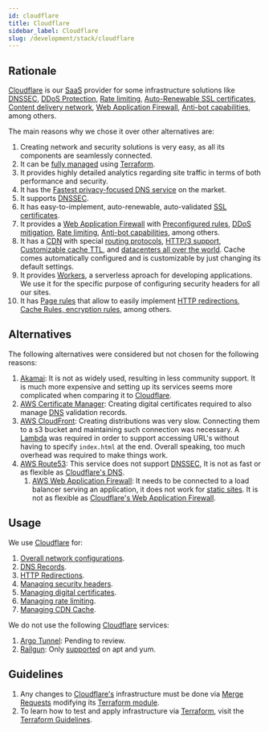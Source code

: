 ```yaml
---
id: cloudflare
title: Cloudflare
sidebar_label: Cloudflare
slug: /development/stack/cloudflare
---
```


## Rationale

[Cloudflare](https://www.cloudflare.com/)
is our [SaaS](https://en.wikipedia.org/wiki/Software_as_a_service)
provider for some infrastructure solutions like
[DNSSEC](https://www.cloudflare.com/dns/dnssec/),
[DDoS Protection](https://www.cloudflare.com/ddos/),
[Rate limiting](https://www.cloudflare.com/rate-limiting/),
[Auto-Renewable SSL certificates](https://www.cloudflare.com/ssl/),
[Content delivery network](https://www.cloudflare.com/cdn/),
[Web Application Firewall](https://www.cloudflare.com/lp/ppc/waf-x/),
[Anti-bot capabilities](https://blog.cloudflare.com/super-bot-fight-mode/),
among others.

The main reasons why we chose it
over other alternatives are:

1. Creating network and security solutions is very easy,
  as all its components are seamlessly connected.
1. It can be
  [fully managed](https://registry.terraform.io/providers/cloudflare/cloudflare/latest/docs)
  using [Terraform](/development/stack/terraform).
1. It provides highly detailed analytics regarding site traffic
  in terms of both performance and security.
1. It has the
  [Fastest privacy-focused DNS service](https://blog.cloudflare.com/announcing-1111/)
  on the market.
1. It supports [DNSSEC](https://www.cloudflare.com/dns/dnssec/).
1. It has easy-to-implement, auto-renewable, auto-validated
  [SSL certificates](https://www.cloudflare.com/ssl/).
1. It provides a
  [Web Application Firewall](https://www.cloudflare.com/lp/ppc/waf-x/)
  with
  [Preconfigured rules](https://www.cloudflare.com/learning/security/threats/owasp-top-10/),
  [DDoS mitigation](https://www.cloudflare.com/learning/ddos/ddos-mitigation/),
  [Rate limiting](https://www.cloudflare.com/en-au/rate-limiting/),
  [Anti-bot capabilities](https://blog.cloudflare.com/super-bot-fight-mode/),
  among others.
1. It has a
  [CDN](https://www.cloudflare.com/cdn/)
  with special
  [routing protocols](https://www.cloudflare.com/products/argo-smart-routing/),
  [HTTP/3 support](https://blog.cloudflare.com/http3-the-past-present-and-future/),
  [Customizable cache TTL](https://support.cloudflare.com/hc/en-us/articles/218411427-What-does-edge-cache-expire-TTL-mean-#summary-of-page-rules-settings),
  and [datacenters all over the world](https://www.cloudflare.com/network/).
  Cache comes automatically configured
  and is customizable by just changing
  its default settings.
1. It provides
  [Workers](https://workers.cloudflare.com/),
  a serverless aproach for developing applications.
  We use it for the specific purpose of configuring
  security headers for all our sites.
1. It has
  [Page rules](https://support.cloudflare.com/hc/en-us/articles/218411427-Understanding-and-Configuring-Cloudflare-Page-Rules-Page-Rules-Tutorial-)
  that allow to easily implement
  [HTTP redirections](https://developer.mozilla.org/en-US/docs/Web/HTTP/Redirections),
  [Cache Rules, encryption rules](https://support.cloudflare.com/hc/en-us/articles/202775670-Customizing-Cloudflare-s-cache),
  among others.

## Alternatives

The following alternatives were considered
but not chosen for the following reasons:

1. [Akamai](https://www.akamai.com/):
    It is not as widely used,
    resulting in less
    community support.
    It is much more expensive and setting up
    its services seems more complicated when
    comparing it to
    [Cloudflare](https://www.cloudflare.com/).
1. [AWS Certificate Manager](https://aws.amazon.com/certificate-manager/):
    Creating digital certificates required to also manage
    [DNS](https://www.cloudflare.com/dns/)
    validation records.
1. [AWS CloudFront](https://aws.amazon.com/cloudfront/):
    Creating distributions was very slow.
    Connecting them to a s3 bucket and maintaining such
    connection was necessary.
    A [Lambda](https://aws.amazon.com/lambda/)
    was required in order to support accessing URL's
    without having to specify `index.html` at the end.
    Overall speaking, too much overhead was required
    to make things work.
1. [AWS Route53](https://aws.amazon.com/route53/):
    This service does not support
    [DNSSEC](https://www.cloudflare.com/dns/dnssec/),
    It is not as fast or as flexible as
    [Cloudflare's DNS](https://www.cloudflare.com/dns/).
    1. [AWS Web Application Firewall](https://aws.amazon.com/waf/):
    It needs to be connected to a load balancer serving
    an application, it does not work for
    [static sites](https://en.wikipedia.org/wiki/Static_web_page).
    It is not as flexible as
    [Cloudflare's Web Application Firewall](https://www.cloudflare.com/lp/ppc/waf-x/).

## Usage

We use [Cloudflare](https://www.cloudflare.com/) for:

1. [Overall network configurations](https://gitlab.com/fluidattacks/product/-/blob/46f915132f8ba81b787ad9061456f2411e2b02a9/makes/applications/makes/dns/src/terraform/fluidattacks.tf#L1).
1. [DNS Records](https://gitlab.com/fluidattacks/product/-/blob/46f915132f8ba81b787ad9061456f2411e2b02a9/makes/applications/makes/dns/src/terraform/fluidattacks.tf#L79).
1. [HTTP Redirections](https://gitlab.com/fluidattacks/product/-/blob/46f915132f8ba81b787ad9061456f2411e2b02a9/makes/applications/makes/dns/src/terraform/fluidattacks.tf#L436).
1. [Managing security headers](https://gitlab.com/fluidattacks/product/-/blob/46f915132f8ba81b787ad9061456f2411e2b02a9/makes/applications/makes/dns/src/terraform/fluidattacks.tf#L481).
1. [Managing digital certificates](https://gitlab.com/fluidattacks/product/-/blob/46f915132f8ba81b787ad9061456f2411e2b02a9/makes/applications/makes/dns/src/terraform/certificates.tf).
1. [Managing rate limiting](https://gitlab.com/fluidattacks/product/-/blob/46f915132f8ba81b787ad9061456f2411e2b02a9/makes/applications/makes/dns/src/terraform/rate_limit.tf).
1. [Managing CDN Cache](https://gitlab.com/fluidattacks/product/-/blob/46f915132f8ba81b787ad9061456f2411e2b02a9/airs/deploy/production/terraform/cache.tf).

We do not use the following
[Cloudflare](https://www.cloudflare.com/) services:

1. [Argo Tunnel](https://www.cloudflare.com/products/argo-tunnel/):
    Pending to review.
1. [Railgun](https://www.cloudflare.com/website-optimization/railgun/):
    Only
    [supported](https://www.cloudflare.com/docs/railgun/installation.html#installation-overview)
    on apt and yum.

## Guidelines

1. Any changes to
    [Cloudflare's](https://www.cloudflare.com/)
    infrastructure must be done via
    [Merge Requests](https://docs.gitlab.com/ee/user/project/merge_requests/)
    modifying its
    [Terraform module](https://gitlab.com/fluidattacks/product/-/tree/46f915132f8ba81b787ad9061456f2411e2b02a9/makes/applications/makes/dns/src/terraform).
1. To learn how to test and apply infrastructure via [Terraform](/development/stack/terraform),
    visit the
    [Terraform Guidelines](/development/stack/terraform#guidelines).
